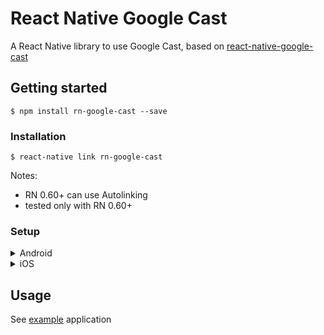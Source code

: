 # React Native Google Cast

A React Native library to use Google Cast, based on [react-native-google-cast](https://github.com/react-native-google-cast/react-native-google-cast)

## Getting started

```
$ npm install rn-google-cast --save
```

### Installation

```
$ react-native link rn-google-cast
```

Notes:

- RN 0.60+ can use Autolinking
- tested only with RN 0.60+

### Setup

<details>
    <summary>Android</summary>

- Make sure the device you're using (also applies to emulators) has Google Play Services installed.

- Add this to your `android/build.gradle`:
  ```java
  ...
  ext{
  ...
   castFrameworkVersion = "18.0.0"
  }
  ...
  ```
- Add this dependencies to your `android/app/build.gradle`:

  ```java
  dependencies{
    ...
    implementation "com.google.android.gms:play-services-cast-framework:${rootProject.ext.castFrameworkVersion}"
  }
  ```

- Add to `androidmanifest.xml`:

  ```xml
    <manifest xmlns:android="http://schemas.android.com/apk/res/android"
  package="com.yourappid">

    <!-- Add this permissions -->
    <uses-permission android:name="android.permission.ACCESS_NETWORK_STATE" />
    <uses-permission android:name="android.permission.INTERNET" />

    <application ...>
    ...

    <!-- Add these lines after  <activity android:name="com.facebook.react.devsupport.DevSettingsActivity" /> -->
      <activity android:name="com.reactlibrary.components.RNExpandedCastControlsActivity" />

      <meta-data
        android:name="com.google.android.gms.cast.framework.OPTIONS_PROVIDER_CLASS_NAME"
        android:value="com.reactlibrary.RnGoogleCastOptionsProvider" />
    </application>

    </manifest>
  ```

- On your `MainActivity.java`:

  ```java
    // default imports
    ...

    // add these imports
    import android.util.Log;
    import android.view.View;
    import android.view.WindowManager;
    import android.os.Bundle;
    import android.os.Build;
    import com.google.android.gms.cast.framework.CastContext;
    import androidx.annotation.Nullable;

    public class MainActivity extends ReactActivity {
    // getMainComponentName function
    ...
        // Add this !
        @Override
        protected void onCreate(@Nullable Bundle savedInstanceState) {
            super.onCreate(savedInstanceState);

            // lazy load Google Cast context
            try{
                CastContext.getSharedInstance(this);
            } catch(Exception e){
                Log.e("ERROR", e.toString());
            }
        }
    }
  ```

- Done!

</details>

<details>
    <summary>iOS</summary>

- in your `AppDelegate.m` add:
  Google Cast SDK import

  ```obj-c
  #import <GoogleCast/GoogleCast.h>
  ```

  Aditional setup

  ```obj-c
  ...
  - (BOOL)application:(UIApplication *)application didFinishLaunchingWithOptions:(NSDictionary *)launchOptions
  {
      ...
      // add this

      GCKDiscoveryCriteria *criteria = [[GCKDiscoveryCriteria alloc] initWithApplicationID:kGCKDefaultMediaReceiverApplicationID];
      GCKCastOptions* options = [[GCKCastOptions alloc] initWithDiscoveryCriteria:criteria];
      options.physicalVolumeButtonsWillControlDeviceVolume = YES; // add this row
      [GCKCastContext setSharedInstanceWithOptions:options];

      [GCKCastContext sharedInstance].useDefaultExpandedMediaControls = YES;
      return YES;
  }
  ```

- Done!

</details>

## Usage

See [example](https://github.com/b3coded/rn-google-cast/tree/master/example) application
